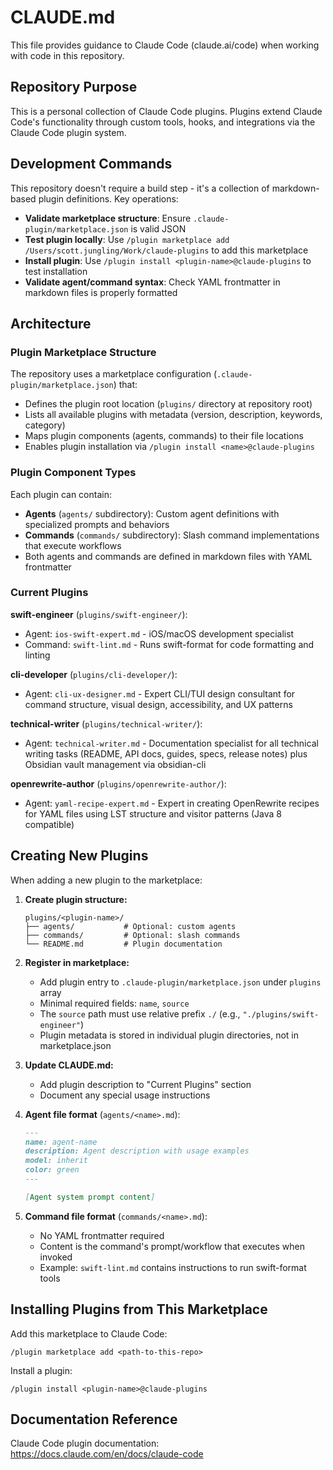 # CLAUDE.md

This file provides guidance to Claude Code (claude.ai/code) when working with code in this repository.

## Repository Purpose

This is a personal collection of Claude Code plugins. Plugins extend Claude Code's functionality through custom tools, hooks, and integrations via the Claude Code plugin system.

## Development Commands

This repository doesn't require a build step - it's a collection of markdown-based plugin definitions. Key operations:

- **Validate marketplace structure**: Ensure `.claude-plugin/marketplace.json` is valid JSON
- **Test plugin locally**: Use `/plugin marketplace add /Users/scott.jungling/Work/claude-plugins` to add this marketplace
- **Install plugin**: Use `/plugin install <plugin-name>@claude-plugins` to test installation
- **Validate agent/command syntax**: Check YAML frontmatter in markdown files is properly formatted

## Architecture

### Plugin Marketplace Structure

The repository uses a marketplace configuration (`.claude-plugin/marketplace.json`) that:
- Defines the plugin root location (`plugins/` directory at repository root)
- Lists all available plugins with metadata (version, description, keywords, category)
- Maps plugin components (agents, commands) to their file locations
- Enables plugin installation via `/plugin install <name>@claude-plugins`

### Plugin Component Types

Each plugin can contain:
- **Agents** (`agents/` subdirectory): Custom agent definitions with specialized prompts and behaviors
- **Commands** (`commands/` subdirectory): Slash command implementations that execute workflows
- Both agents and commands are defined in markdown files with YAML frontmatter

### Current Plugins

**swift-engineer** (`plugins/swift-engineer/`):
- Agent: `ios-swift-expert.md` - iOS/macOS development specialist
- Command: `swift-lint.md` - Runs swift-format for code formatting and linting

**cli-developer** (`plugins/cli-developer/`):
- Agent: `cli-ux-designer.md` - Expert CLI/TUI design consultant for command structure, visual design, accessibility, and UX patterns

**technical-writer** (`plugins/technical-writer/`):
- Agent: `technical-writer.md` - Documentation specialist for all technical writing tasks (README, API docs, guides, specs, release notes) plus Obsidian vault management via obsidian-cli

**openrewrite-author** (`plugins/openrewrite-author/`):
- Agent: `yaml-recipe-expert.md` - Expert in creating OpenRewrite recipes for YAML files using LST structure and visitor patterns (Java 8 compatible)

## Creating New Plugins

When adding a new plugin to the marketplace:

1. **Create plugin structure:**
   ```
   plugins/<plugin-name>/
   ├── agents/           # Optional: custom agents
   ├── commands/         # Optional: slash commands
   └── README.md         # Plugin documentation
   ```

2. **Register in marketplace:**
   - Add plugin entry to `.claude-plugin/marketplace.json` under `plugins` array
   - Minimal required fields: `name`, `source`
   - The `source` path must use relative prefix `./` (e.g., `"./plugins/swift-engineer"`)
   - Plugin metadata is stored in individual plugin directories, not in marketplace.json

3. **Update CLAUDE.md:**
   - Add plugin description to "Current Plugins" section
   - Document any special usage instructions

4. **Agent file format** (`agents/<name>.md`):
   ```markdown
   ---
   name: agent-name
   description: Agent description with usage examples
   model: inherit
   color: green
   ---

   [Agent system prompt content]
   ```

5. **Command file format** (`commands/<name>.md`):
   - No YAML frontmatter required
   - Content is the command's prompt/workflow that executes when invoked
   - Example: `swift-lint.md` contains instructions to run swift-format tools

## Installing Plugins from This Marketplace

Add this marketplace to Claude Code:
```
/plugin marketplace add <path-to-this-repo>
```

Install a plugin:
```
/plugin install <plugin-name>@claude-plugins
```

## Documentation Reference

Claude Code plugin documentation: https://docs.claude.com/en/docs/claude-code
